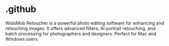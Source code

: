 # .github
 WidsMob Retoucher is a powerful photo editing software for enhancing and retouching images. It offers advanced filters, AI portrait retouching, and batch processing for photographers and designers. Perfect for Mac and Windows users.
